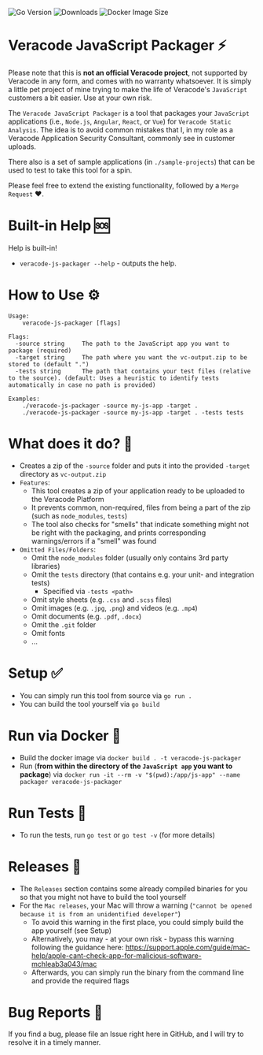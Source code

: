 ![Go Version](https://img.shields.io/github/go-mod/go-version/fw10/veracode-javascript-packager)
![Downloads](https://img.shields.io/github/downloads/fw10/veracode-javascript-packager/total)
![Docker Image Size](https://img.shields.io/docker/image-size/fw10/veracode-js-packager/latest)

# Veracode JavaScript Packager ⚡

Please note that this is **not an official Veracode project**, not supported by Veracode in any form, and comes with no warranty whatsoever. It is simply a little pet project of mine trying to make the life of Veracode's `JavaScript` customers a bit easier. Use at your own risk.

The `Veracode JavaScript Packager` is a tool that packages your `JavaScript` applications (i.e., `Node.js`, `Angular`, `React`, or `Vue`) for `Veracode Static Analysis`. The idea is to avoid common mistakes that I, in my role as a Veracode Application Security Consultant, commonly see in customer uploads.

There also is a set of sample applications (in `./sample-projects`) that can be used to test to take this tool for a spin.

Please feel free to extend the existing functionality, followed by a `Merge Request` ❤️.

# Built-in Help 🆘

Help is built-in!

- `veracode-js-packager --help` - outputs the help.

# How to Use ⚙

```text
Usage:
    veracode-js-packager [flags]

Flags:
  -source string     The path to the JavaScript app you want to package (required)
  -target string     The path where you want the vc-output.zip to be stored to (default ".")
  -tests string      The path that contains your test files (relative to the source). (default: Uses a heuristic to identify tests automatically in case no path is provided)

Examples:
    ./veracode-js-packager -source my-js-app -target . 
    ./veracode-js-packager -source my-js-app -target . -tests tests
```

# What does it do? 🔎 

- Creates a zip of the `-source` folder and puts it into the provided `-target` directory as `vc-output.zip`
- `Features`: 
    - This tool creates a zip of your application ready to be uploaded to the Veracode Platform
    - It prevents common, non-required, files from being a part of the zip (such as `node_modules`, `tests`)
    - The tool also checks for "smells" that indicate something might not be right with the packaging, and prints corresponding warnings/errors if a "smell" was found
- `Omitted Files/Folders`:
    - Omit the `node_modules` folder (usually only contains 3rd party libraries)
    - Omit the `tests` directory (that contains e.g. your unit- and integration tests)
        - Specified via `-tests <path>`
    - Omit style sheets (e.g. `.css` and `.scss` files)
    - Omit images (e.g. `.jpg`, `.png`) and videos (e.g. `.mp4`)
    - Omit documents (e.g. `.pdf`, `.docx`)
    - Omit the `.git` folder
    - Omit fonts
    - ...

# Setup ✅

- You can simply run this tool from source via `go run .` 
- You can build the tool yourself via `go build`

# Run via Docker 🐳

- Build the docker image via `docker build . -t veracode-js-packager`
- Run (**from within the directory of the `JavaScript app` you want to package**) via `docker run -it --rm -v "$(pwd):/app/js-app" --name packager veracode-js-packager`

# Run Tests 🧪

- To run the tests, run `go test` or `go test -v` (for more details)

# Releases 🔑 

- The `Releases` section contains some already compiled binaries for you so that you might not have to build the tool yourself
- For the `Mac releases`, your Mac will throw a warning (`"cannot be opened because it is from an unidentified developer"`)
    - To avoid this warning in the first place, you could simply build the app yourself (see Setup)
    - Alternatively, you may - at your own risk - bypass this warning following the guidance here: https://support.apple.com/guide/mac-help/apple-cant-check-app-for-malicious-software-mchleab3a043/mac
    - Afterwards, you can simply run the binary from the command line and provide the required flags

# Bug Reports 🐞

If you find a bug, please file an Issue right here in GitHub, and I will try to resolve it in a timely manner.
